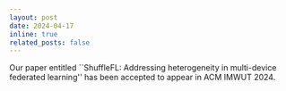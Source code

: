 ```yaml
---
layout: post
date: 2024-04-17
inline: true
related_posts: false
---
```


Our paper entitled ``ShuffleFL: Addressing heterogeneity in multi-device federated learning'' has been accepted to appear in ACM IMWUT 2024.
